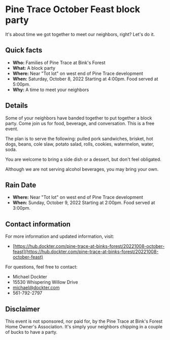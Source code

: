 # Pine Trace October Feast block party

 It's about time we got together to meet our neighbors, right?   Let's do it.

## Quick facts

- **Who:** Families of Pine Trace at Bink's Forest
- **What:** A block party
- **Where:** Near "Tot lot" on west end of Pine Trace development
- **When:** Saturday, October 8, 2022 Starting at 4:00pm.  Food served at 5:00pm.
- **Why:** A time to meet your neighbors

## Details

Some of your neighbors have banded together to put together a block party.
Come join us for food, beverage, and conversation.
This is a free event.

The plan is to serve the following:  pulled pork sandwiches, brisket, hot dogs,
beans, cole slaw, potato salad, rolls, cookies, watermelon, water, soda.

You are welcome to bring a side dish or a dessert, but don't feel obligated.

Although we are not serving alcohol beverages, you may bring your own.

## Rain Date

- **Where:** Near "Tot lot" on west end of Pine Trace development
- **When:** Sunday, October 9, 2022 Starting at 2:00pm.  Food served at 3:00pm.

## Contact information

For more information and updated information, visit:

- [https://hub.dockter.com/pine-trace-at-binks-forest/20221008-october-feast](https://hub.dockter.com/pine-trace-at-binks-forest/20221008-october-feast)

For questions, feel free to contact:

- Michael Dockter
- 15530 Whispering Willow Drive
- michael@dockter.com
- 561-792-2797

## Disclaimer

This event is not sponsored, nor paid for, by the Pine Trace at Bink's Forest Home Owner's Association.
It's simply your neighbors chipping in a couple of bucks to have a party.
